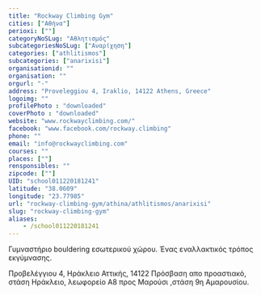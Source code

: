 ```yaml
---
title: "Rockway Climbing Gym"
cities: ["Αθήνα"]
perioxi: [""]
categoryNoSLug: "Αθλητισμός"
subcategoriesNoSLug: ["Αναρίχηση"]
categories: ["athlitismos"]
subcategories: ["anarixisi"]
organisationid: ""
organisation: ""
orgurl: "-"
address: "Proveleggiou 4, Iraklio, 14122 Athens, Greece"
logoimg: ""
profilePhoto : "downloaded"
coverPhoto : "downloaded"
website: "www.rockwayclimbing.com/"
facebook: "www.facebook.com/rockway.climbing"
phone: ""
email: "info@rockwayclimbing.com"
courses: ""
places: [""]
rensponsibles: ""
zipcode: [""]
UID: "school011220181241"
latitude: "38.0609"
longitude: "23.77985"
url: "rockway-climbing-gym/athina/athlitismos/anarixisi"
slug: "rockway-climbing-gym"
aliases:
    - /school011220181241
---
```



Γυμναστήριο bouldering εσωτερικού χώρου. Ένας εναλλακτικός τρόπος εκγύμνασης.

Προβελέγγιου 4, Ηράκλειο Αττικής, 14122 Πρόσβαση απο προαστιακό, στάση Ηράκλειο, λεωφορείο Α8 προς Μαρούσι ,στάση 9η Αμαρουσίου.